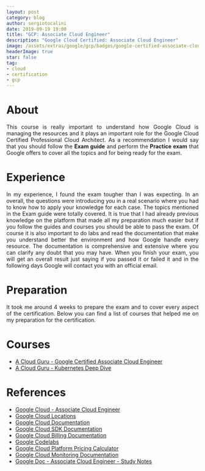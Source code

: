 ```yaml
---
layout: post
category: blog
author: sergiotocalini
date: 2019-09-19 19:00
title: "GCP: Associate Cloud Engineer"
description: "Google Cloud Certified: Associate Cloud Engineer"
image: /assets/extras/google/gcp/badges/google-certified-associate-cloud-engineer.png
headerImage: true
star: false
tag:
- cloud
- certification
- gcp
---
```


# About
<p style="text-align: justify">
This course is really important to understand how Google Cloud is managing the
resources and it plays an important role for the Google Cloud Certified
Professional Cloud Architect. As a recommendation I would say that you should
follow the <strong>Exam guide</strong> and perform the <strong>Practice exam</strong>
that Google offers to cover all the topics and for being ready for the exam.
</p>

# Experience
<p style="text-align: justify">
In my experience, I found the exam tougher than I was expecting. In an overall,
the questions were introducing you in a real scenario where you had to know how
to apply your knowledge for each case. The topics mentioned in the Exam guide
were totally covered. It is true that I had already previous knowledge on the
platform that made all my preparation much easier but if you follow the guides
and courses you should be able to pass the exam. Of course it is also important
to do labs and read the documentation that make you understand better the
environment and how Google handle every resource. The documentation is
comprehensive and extensive where you can clarify any doubt that you may have.
When you finish your exam, you will get an overall result just saying if you
passed it or failed it and in the following days Google will contact you with an
official email.
</p>

# Preparation
<p style="text-align: justify">
It took me around 4 weeks to prepare the exam and to cover every aspect of the
certification. Below you can find a list of courses that helped me on my
preparation for the certification.
</p>

# Courses
- [A Cloud Guru - Google Certified Associate Cloud Engineer](https://acloud.guru/learn/gcp-certified-associate-cloud-engineer)
- [A Cloud Guru - Kubernetes Deep Dive](https://acloud.guru/learn/kubernetes-deep-dive)


# References
- [Google Cloud - Associate Cloud Engineer](https://cloud.google.com/certification/cloud-engineer)
- [Google Cloud Locations](https://cloud.google.com/about/locations/)
- [Google Cloud Documentation](https://cloud.google.com/docs/)
- [Google Cloud SDK Documentation](https://cloud.google.com/sdk/docs/)
- [Google Cloud Billing Documentation](https://cloud.google.com/billing/docs/)
- [Google Codelabs](https://codelabs.developers.google.com/?cat=Cloud)
- [Google Cloud Platform Pricing Calculator](https://cloud.google.com/products/calculator/)
- [Google Cloud Monitoring Documentation](https://cloud.google.com/monitoring/docs/)
- [Google Doc - Associate Cloud Engineer - Study Notes](https://docs.google.com/document/d/1u6pXBiGMYj7ZLBN21x6jap11rG6gWk7n210hNnUzrkI)
